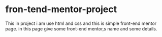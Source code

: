# fron-tend-mentor-project
This in project i am use html and css and this is simple  front-end mentor page. in this page give some front-end mentor,s name and some details.
